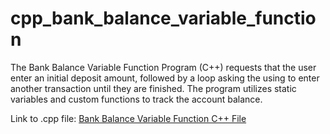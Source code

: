 # cpp_bank_balance_variable_function
The Bank Balance Variable Function Program (C++) requests that the user enter an initial deposit amount, followed by a loop asking the using to enter another transaction until they are finished. The program utilizes static variables and custom functions to track the account balance.

Link to .cpp file: <a href="https://github.com/ffm5113/cpp_bank_balance_variable_function/blob/main/BankBalVarFunction.cpp">Bank Balance Variable Function C++ File</a>
